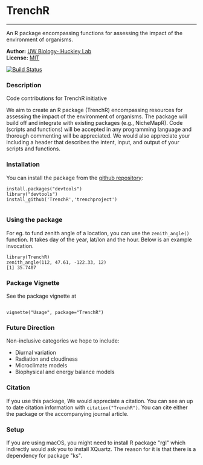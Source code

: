 # TrenchR
--------------------------------------------------------------

An R package encompassing functions for assessing the impact of the environment of organisms.

**Author:** [UW Biology- Huckley Lab](https://trenchproject.github.io)<br>
**License:** [MIT](http://opensource.org/licenses/MIT)<br>

[![Build Status](https://travis-ci.org/trenchproject/TrenchR.svg?branch=master)](https://travis-ci.org/trenchproject/TrenchR)



### Description

Code contributions for TrenchR initiative

We aim to create an R package (TrenchR) encompassing resources for assessing the impact of the environment of organisms.  The package will build off and integrate with existing packages (e.g., NicheMapR).  Code (scripts and functions) will be accepted in any programming language and thorough commenting will be appreciated.  We would also appreciate your including a header that describes the intent, input, and output of your scripts and functions. 

### Installation

You can install the package from the [github repository](https://github.com/trenchproject/TrenchR):

```{r eval=FALSE}
install.packages("devtools")
library("devtools")
install_github('TrenchR','trenchproject')
                 
```

### Using the package

For eg. to fund zenith angle of a location, you can use the `zenith_angle()` function. It takes day of the year, lat/lon and the hour. Below is an example invocation. 

```{r}
library(TrenchR)
zenith_angle(112, 47.61, -122.33, 12)
[1] 35.7407

```
### Package Vignette

See the package vignette at

```{r eval=FALSE}

vignette("Usage", package="TrenchR")

```

### Future Direction

Non-inclusive categories we hope to include:
* Diurnal variation
* Radiation and cloudiness
* Microclimate models
* Biophysical and energy balance models

### Citation

If you use this package, We would appreciate a citation. You can see an up to date citation information with `citation("TrenchR")`. You can cite either the package or the accompanying journal article.

### Setup

If you are using macOS, you might need to install R package "rgl" which indirectly would ask you to install XQuartz. The reason for it is that there is a dependency for package "ks".